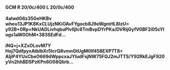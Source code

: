 #### GCM R 20/0c/400 L 20/0c/400
**4alwdG6z35GeHKBv**<br/>**wheu13JP1K8KxCLUjzNKiOAvFYgocb8J9eWgmHL8lzU=**<br/>**y92B+0Rp+NkUADLivhqbuPlvIljIc6TmBvpDYrPKa/DVRijGyfV0BF2i05cYIogs1aW0OhM+383SEdFd...**<br/><br/>
**iNQ+j+XZxOLovM7Y**<br/>**Hoj7QdfpyxAtbIbXr5IcrQ8vmnGtUgM0lf458EXP7T8=**<br/>**AljiP4YUxCbeO669dWppcxaJYIudFsjNW75FQJ2mJTTS/Y92RkEJgF920yVn2hhBDSPzKPn6O08QIirb...**